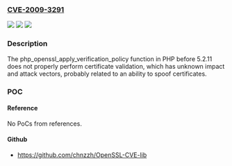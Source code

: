 ### [CVE-2009-3291](https://cve.mitre.org/cgi-bin/cvename.cgi?name=CVE-2009-3291)
![](https://img.shields.io/static/v1?label=Product&message=n%2Fa&color=blue)
![](https://img.shields.io/static/v1?label=Version&message=n%2Fa&color=blue)
![](https://img.shields.io/static/v1?label=Vulnerability&message=n%2Fa&color=brighgreen)

### Description

The php_openssl_apply_verification_policy function in PHP before 5.2.11 does not properly perform certificate validation, which has unknown impact and attack vectors, probably related to an ability to spoof certificates.

### POC

#### Reference
No PoCs from references.

#### Github
- https://github.com/chnzzh/OpenSSL-CVE-lib

